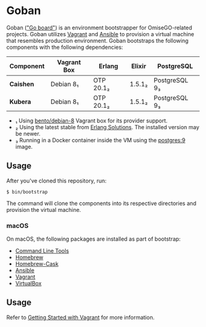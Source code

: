 # Goban

Goban (["Go board"](https://en.wikipedia.org/wiki/Go_equipment#Board)) is an environment bootstrapper for OmiseGO-related projects. Goban utilizes [Vagrant](http://www.vagrantup.com/) and [Ansible](http://www.ansible.com/) to provision a virtual machine that resembles production environment. Goban bootstraps the following components with the following dependencies:

| Component   | Vagrant Box | Erlang      | Elixir   | PostgreSQL    |
| ----------- | ----------- | ----------- | -------- | ------------- |
| **Caishen** | Debian 8₁   | OTP 20.1₂   | 1.5.1₂   | PostgreSQL 9₃ |
| **Kubera**  | Debian 8₁   | OTP 20.1₂   | 1.5.1₂   | PostgreSQL 9₃ |

* ₁ Using [bento/debian-8](https://app.vagrantup.com/bento/boxes/debian-8) Vagrant box for its provider support.
* ₂ Using the latest stable from [Erlang Solutions](https://www.erlang-solutions.com/resources/download.html). The installed version may be newer.
* ₃ Running in a Docker container inside the VM using the [postgres:9](https://hub.docker.com/_/postgres/) image.

## Usage

After you've cloned this repository, run:

```
$ bin/bootstrap
```

The command will clone the components into its respective directories and provision the virtual machine.

### macOS

On macOS, the following packages are installed as part of bootstrap:

* [Command Line Tools](https://developer.apple.com/xcode/)
* [Homebrew](http://brew.sh/)
* [Homebrew-Cask](https://caskroom.github.io/)
* [Ansible](https://www.ansible.com/)
* [Vagrant](https://www.vagrantup.com/)
* [VirtualBox](https://www.virtualbox.org/)

## Usage

Refer to [Getting Started with Vagrant](https://www.vagrantup.com/intro/getting-started/index.html) for more information.